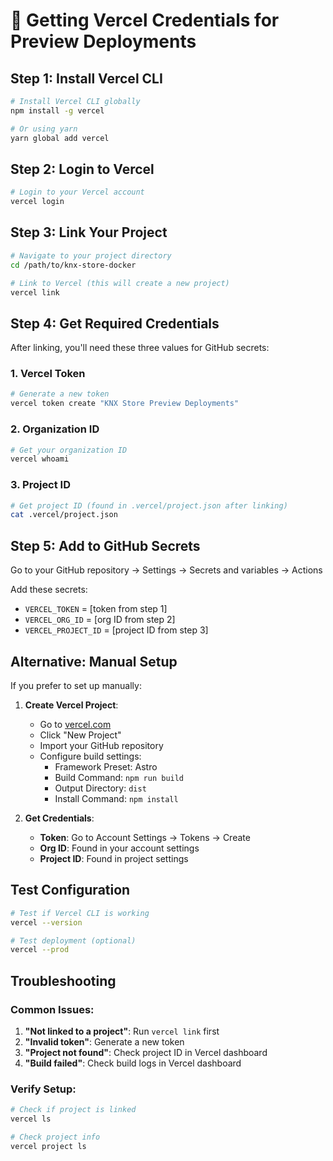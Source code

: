 # 🔑 Getting Vercel Credentials for Preview Deployments

## Step 1: Install Vercel CLI

```bash
# Install Vercel CLI globally
npm install -g vercel

# Or using yarn
yarn global add vercel
```

## Step 2: Login to Vercel

```bash
# Login to your Vercel account
vercel login
```

## Step 3: Link Your Project

```bash
# Navigate to your project directory
cd /path/to/knx-store-docker

# Link to Vercel (this will create a new project)
vercel link
```

## Step 4: Get Required Credentials

After linking, you'll need these three values for GitHub secrets:

### 1. Vercel Token
```bash
# Generate a new token
vercel token create "KNX Store Preview Deployments"
```

### 2. Organization ID
```bash
# Get your organization ID
vercel whoami
```

### 3. Project ID
```bash
# Get project ID (found in .vercel/project.json after linking)
cat .vercel/project.json
```

## Step 5: Add to GitHub Secrets

Go to your GitHub repository → Settings → Secrets and variables → Actions

Add these secrets:
- `VERCEL_TOKEN` = [token from step 1]
- `VERCEL_ORG_ID` = [org ID from step 2]
- `VERCEL_PROJECT_ID` = [project ID from step 3]

## Alternative: Manual Setup

If you prefer to set up manually:

1. **Create Vercel Project**:
   - Go to [vercel.com](https://vercel.com)
   - Click "New Project"
   - Import your GitHub repository
   - Configure build settings:
     - Framework Preset: Astro
     - Build Command: `npm run build`
     - Output Directory: `dist`
     - Install Command: `npm install`

2. **Get Credentials**:
   - **Token**: Go to Account Settings → Tokens → Create
   - **Org ID**: Found in your account settings
   - **Project ID**: Found in project settings

## Test Configuration

```bash
# Test if Vercel CLI is working
vercel --version

# Test deployment (optional)
vercel --prod
```

## Troubleshooting

### Common Issues:
1. **"Not linked to a project"**: Run `vercel link` first
2. **"Invalid token"**: Generate a new token
3. **"Project not found"**: Check project ID in Vercel dashboard
4. **"Build failed"**: Check build logs in Vercel dashboard

### Verify Setup:
```bash
# Check if project is linked
vercel ls

# Check project info
vercel project ls
``` 